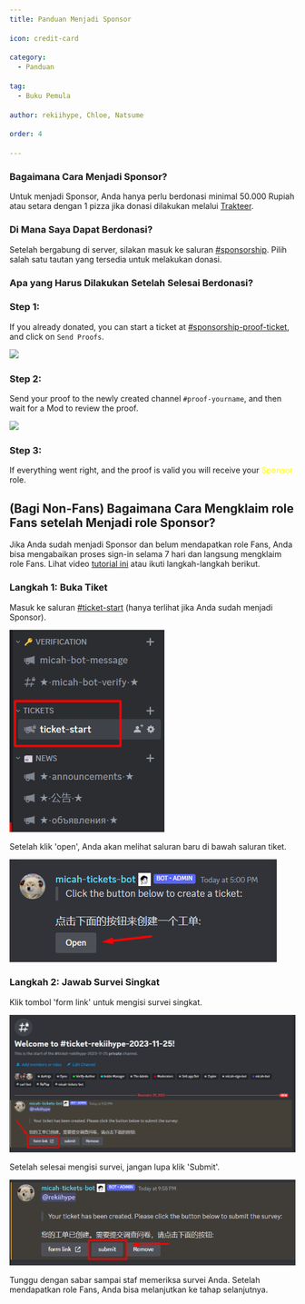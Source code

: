 ```yaml
---
title: Panduan Menjadi Sponsor

icon: credit-card

category:
  - Panduan

tag:
  - Buku Pemula

author: rekiihype, Chloe, Natsume

order: 4

---
```


### Bagaimana Cara Menjadi Sponsor?

Untuk menjadi Sponsor, Anda hanya perlu berdonasi minimal 50.000 Rupiah atau setara dengan 1 pizza jika donasi dilakukan melalui [Trakteer](https://trakteer.id/strigger).

### Di Mana Saya Dapat Berdonasi?

Setelah bergabung di server, silakan masuk ke saluran [#sponsorship](https://discord.com/channels/1069057220802781265/1097565269985071205). Pilih salah satu tautan yang tersedia untuk melakukan donasi.

### Apa yang Harus Dilakukan Setelah Selesai Berdonasi?

### Step 1:

If you already donated, you can start a ticket at [#sponsorship-proof-ticket](https://discord.com/channels/1069057220802781265/1195466175954550885), and click on `Send Proofs`.

![](/assets/images/docs/202312/sponsor-new.png)

### Step 2: 

Send your proof to the newly created channel `#proof-yourname`, and then wait for a Mod to review the proof.

![](/assets/images/docs/202312/sponsor-new2.png)

### Step 3:

If everything went right, and the proof is valid you will receive your  <span style='color:yellow;'>Sponsor</span> role.

## (Bagi Non-Fans) Bagaimana Cara Mengklaim role Fans setelah Menjadi role Sponsor?

Jika Anda sudah menjadi Sponsor dan belum mendapatkan role Fans, Anda bisa mengabaikan proses sign-in selama 7 hari dan langsung mengklaim role Fans. Lihat video [tutorial ini](https://www.youtube.com/watch?v=cHRC7XdsKQo&list=PL5eI1Tb64p56Mp6JqoR_o3BYk9UFTbOQI&index=1&pp=iAQB) atau ikuti langkah-langkah berikut.

### Langkah 1: Buka Tiket

Masuk ke saluran [#ticket-start](https://discord.com/channels/1069057220802781265/1152887509517344870) (hanya terlihat jika Anda sudah menjadi Sponsor).

![Buka Tiket](/assets/images/docs/202312/openticket1.png)

Setelah klik 'open', Anda akan melihat saluran baru di bawah saluran tiket.

![Buka Tiket](/assets/images/docs/202312/openticket2.png)

### Langkah 2: Jawab Survei Singkat

Klik tombol 'form link' untuk mengisi survei singkat.

![Buka Tiket](/assets/images/docs/202312/openticket3.png)

Setelah selesai mengisi survei, jangan lupa klik 'Submit'.

![Buka Tiket](/assets/images/docs/202312/openticket4.png)

Tunggu dengan sabar sampai staf memeriksa survei Anda. Setelah mendapatkan role Fans, Anda bisa melanjutkan ke tahap selanjutnya.
